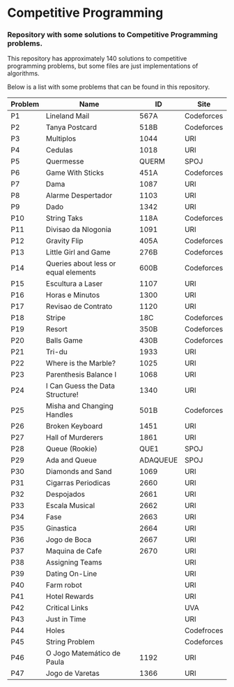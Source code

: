 # Competitive Programming

### Repository with some solutions to Competitive Programming problems.

This repository has approximately 140 solutions to competitive programming problems, but some files are just implementations of algorithms.

Below is a list with some problems that can be found in this repository. 

Problem | Name | ID | Site
------ | ------ | ------ | ------ 
P1 | Lineland Mail | 567A | Codeforces  
P2 | Tanya Postcard | 518B | Codeforces  
P3 | Multiplos | 1044 | URI  
P4 | Cedulas | 1018 | URI  
P5 | Quermesse | QUERM | SPOJ  
P6 | Game With Sticks | 451A | Codeforces  
P7 | Dama | 1087 | URI  
P8 | Alarme Despertador | 1103 | URI  
P9 | Dado | 1342 | URI  
P10 | String Taks | 118A | Codeforces  
P11 | Divisao da Nlogonia | 1091 | URI  
P12 | Gravity Flip | 405A | Codeforces  
P13 | Little Girl and Game | 276B | Codeforces  
P14 | Queries about less or equal elements | 600B | Codeforces  
P15 | Escultura a Laser | 1107 | URI  
P16 | Horas e Minutos | 1300 | URI  
P17 | Revisao de Contrato | 1120 | URI  
P18 | Stripe | 18C | Codeforces  
P19 | Resort | 350B | Codeforces  
P20 | Balls Game | 430B | Codeforces  
P21 | Tri-du | 1933 | URI  
P22 | Where is the Marble? | 1025 | URI
P23 | Parenthesis Balance I | 1068 | URI
P24 | I Can Guess the Data Structure! | 1340 | URI
P25 | Misha and Changing Handles | 501B | Codeforces
P26 | Broken Keyboard | 1451 | URI
P27 | Hall of Murderers | 1861 | URI
P28 | Queue (Rookie) | QUE1 | SPOJ
P29 | Ada and Queue | ADAQUEUE | SPOJ
P30 | Diamonds and Sand | 1069 | URI
P31 | Cigarras Periodicas | 2660 | URI
P32 | Despojados | 2661 | URI    
P33 | Escala Musical | 2662 | URI
P34 | Fase | 2663 | URI
P35 | Ginastica | 2664 | URI
P36 | Jogo de Boca | 2667 | URI
P37 | Maquina de Cafe | 2670 | URI
P38 | Assigning Teams | | URI
P39 | Dating On-Line | | URI
P40 | Farm robot | | URI
P41 | Hotel Rewards | | URI
P42 | Critical Links | | UVA
P43 | Just in Time | | URI
P44 | Holes | | Codefroces
P45 | String Problem | | Codeforces
P46 | O Jogo Matemático de Paula  | 1192  | URI
P47 | Jogo de Varetas | 1366  | URI